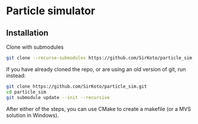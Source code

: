 # Particle simulator

## Installation
Clone with submodules
```bash
git clone --recurse-submodules https://github.com/SirKoto/particle_sim.git
```
If you have already cloned the repo, or are using an old version of git, run instead:
```bash
git clone https://github.com/SirKoto/particle_sim.git
cd particle_sim
git submodule update --init --recursive
```

After either of the steps, you can use CMake to create a makefile (or a MVS solution in Windows).
